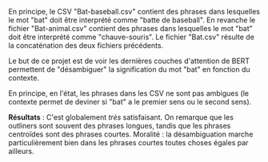 En principe, le CSV "Bat-baseball.csv" contient des phrases dans lesquelles le mot "bat" doit être interprété comme "batte de baseball". En revanche le fichier "Bat-animal.csv" contient des phrases dans lesquelles le mot "bat" doit être interprété comme "chauve-souris".
Le fichier "Bat.csv" résulte de la concaténation des deux fichiers précédents.

Le but de ce projet est de voir les dernières couches d'attention de BERT permettent de "désambiguer" la signification du mot "bat" en fonction du contexte.

En principe, en l'état, les phrases dans les CSV ne sont pas ambigues (le contexte permet de deviner si "bat" a le premier sens ou le second sens).

**Résultats** : C'est globalement *très* satisfaisant. On remarque que les outliners sont souvent des phrases longues, tandis que les phrases centroïdes sont des phrases courtes. Moralité : la désambiguation marche particulièrement bien dans les phrases courtes toutes choses égales par ailleurs.
